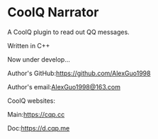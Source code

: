 ﻿CoolQ Narrator
==============
A CoolQ plugin to read out QQ messages.

Written in C++

Now under develop...

Author's GitHub:<https://github.com/AlexGuo1998>

Author's email:<AlexGuo1998@163.com>

CoolQ websites:

Main:<https://cqp.cc>

Doc:<https://d.cqp.me>
